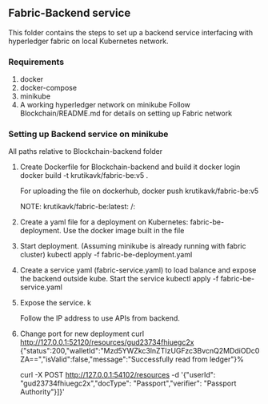 ## Fabric-Backend service
This folder contains the steps to set up a backend service interfacing with hyperledger fabric on local Kubernetes network.

### Requirements
1. docker
2. docker-compose
3. minikube
4. A working hyperledger network on minikube
Follow Blockchain/README.md for details on setting up Fabric network

### Setting up Backend service on minikube
All paths relative to Blockchain-backend folder
1. Create Dockerfile for Blockchain-backend and build it
    docker login
    docker build -t krutikavk/fabric-be:v5 .

    For uploading the file on dockerhub, 
    docker push krutikavk/fabric-be:v5

    NOTE: 
    krutikavk/fabric-be:latest: <user-id>/<image-name>:<image-tag>

2. Create a yaml file for a deployment on Kubernetes: fabric-be-deployment.
    Use the docker image built in the file

3. Start deployment. (Assuming minikube is already running with fabric cluster)
    kubectl apply -f fabric-be-deployment.yaml 

4. Create a service yaml (fabric-service.yaml) to load balance and expose the backend outside kube. Start the service
    kubectl apply -f fabric-be-service.yaml

5. Expose the service.
    k

    Follow the IP address to use APIs from backend.

6. Change port for new deployment
    curl http://127.0.0.1:52120/resources/gud23734fhiuegc2x
    {"status":200,"walletId":"Mzd5YWZkc3lnZTIzUGFzc3BvcnQ2MDdiODc0ZA==","isValid":false,"message":"Successfully read from ledger"}%

    curl -X POST http://127.0.0.1:54102/resources -d '{"userId": "gud23734fhiuegc2x","docType": "Passport","verifier": "Passport Authority"}]}'

   








